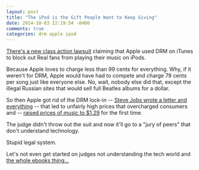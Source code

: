 ```yaml
---
layout: post
title: "The iPod is the Gift People Want to Keep Giving"
date: 2014-10-03 22:19:54 -0400
comments: true
categories: drm apple ipod 
---
```


[There's a new class action lawsuit](http://arstechnica.com/tech-policy/2014/10/apple-will-face-350m-trial-over-ipod-drm/) claiming that Apple used DRM on
iTunes to block out Real fans from playing their music on iPods.

Because Apple loves to charge less than 99 cents for everything.  Why, if it weren't for DRM, Apple would have had to compete and charge 79 cents per song just like everyone else.  No, wait, nobody else did that, except the illegal Russian sites that would sell full Beatles albums for a dollar.

So then Apple got rid of the DRM lock-in -- [Steve Jobs wrote a letter and everything](http://readwrite.com/2007/02/06/steve_jobs_music_drm) -- that led to unfairly high prices that overcharged consumers and -- [raised prices of music to $1.29](http://articles.latimes.com/2009/mar/26/business/fi-cotown-itunes26) for the first time.

The judge didn't throw out the suit and now it'll go to a "jury of peers" that don't understand technology.

Stupid legal system.

Let's not even get started on judges not understanding the tech world and [the whole ebooks thing...](http://bits.blogs.nytimes.com/2014/05/23/amazon-escalates-its-battle-against-hachette/?_php=true&_type=blogs&_php=true&_type=blogs&ref=technology&_r=1)
